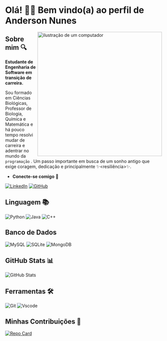 # Olá! 👋👋 Bem vindo(a) ao perfil de Anderson Nunes 

<img src="https://raw.githubusercontent.com/MicaelliMedeiros/micaellimedeiros/master/image/computer-illustration.png" alt="ilustração de um computador" min-width="400px" max-width="400px" width="400px" align="right">

## Sobre mim 🔍
**Estudante de Engenharia de Software em transição de carreira.** 

Sou formado em Ciências Biológicas, Professor de Biologia, Química e Matemática e há pouco tempo resolvi mudar de carreira e adentrar no mundo da
``
programação ``
. Um passo importante em busca de um sonho antigo que exige coragem, dedicação e principalmente ✨<resiliência>✨.  

- **Conecte-se comigo** 🔌

[![LinkedIn](https://img.shields.io/badge/LinkedIn-0077B5?style=for-the-badge&logo=linkedin&logoColor=white)](https://www.linkedin.com/in/andersonasnunes/) 
[![GitHub](https://img.shields.io/badge/GitHub-100000?style=for-the-badge&logo=github&logoColor=white)](https://github.com/andersonasnunes) 


## Linguagem 📚
![Python](https://img.shields.io/badge/python-3670A0?style=for-the-badge&logo=python&logoColor=ffdd54)
![Java](https://img.shields.io/badge/java-%23ED8B00.svg?style=for-the-badge&logo=openjdk&logoColor=white)
![C++](https://img.shields.io/badge/C%2B%2B-00599C?style=for-the-badge&logo=c%2B%2B&logoColor=white)

## Banco de Dados 
![MySQL](https://img.shields.io/badge/MySQL-00000F?style=for-the-badge&logo=mysql&logoColor=white)
![SQLite](https://img.shields.io/badge/SQLite-000?style=for-the-badge&logo=sqlite&logoColor=07405E)
![MongoDB](https://img.shields.io/badge/MongoDB-%234ea94b.svg?style=for-the-badge&logo=mongodb&logoColor=white)


## GitHub Stats 📊
![GitHub Stats](https://github-readme-stats.vercel.app/api?username=ANDERSONASNUNES&theme=transparent&bg_color=000&border_color=30A3DC&show_icons=true&icon_color=30A3DC&title_color=E94D5F&text_color=ffff)

## Ferramentas 🛠️
![Git](https://img.shields.io/badge/GIT-E44C30?style=for-the-badge&logo=git&logoColor=white)
![Vscode](https://img.shields.io/badge/Vscode-007ACC?style=for-the-badge&logo=visual-studio-code&logoColor=white)

## Minhas Contribuições 🤝

[![Repo Card](https://github-readme-stats.vercel.app/api/pin/?username=andersonasnunes&repo=dio-lab-open-source&bg_color=000&border_color=000&show_icons=true&icon_color=95A5A6&title_color=fff&text_color=FFF)](https://github.com/andersonasnunes/dio-lab-open-source)
